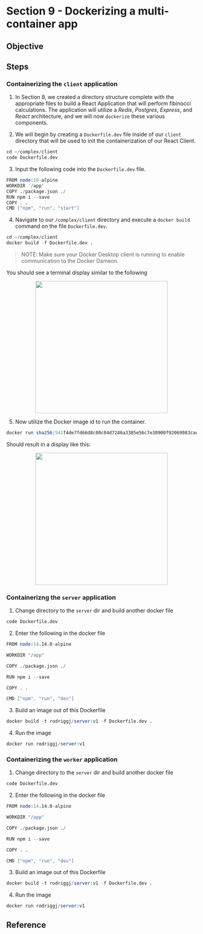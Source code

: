 # Section 9 - Dockerizing a multi-container app

## Objective

## Steps

### Containerizing the `client` application

1. In Section 8, we created a directory structure complete with the appropriate files to build a React Application that will perform fibinocci calculations. The application will utilize a _Redis_, _Postgres_, _Express_, and _React_ architecture, and we will now `dockerize` these various components. 

2. We will begin by creating a `Dockerfile.dev` file inside of our `client` directory that will be used to init the containerization of our React Client.

```s
cd ~/complex/client
code Dockerfile.dev
```

3. Input the following code into the `Dockerfile.dev` file. 

```s
FROM node:16-alpine
WORKDIR '/app'
COPY ./package.json ./
RUN npm i --save
COPY . .
CMD ["npm", "run", "start"]
```

4. Navigate to our `/complex/client` directory and execute a `docker build` command on the file `Dockerfile.dev`. 

```s
cd ~/complex/client
docker build -f Dockerfile.dev .
```

> NOTE: Make sure your Docker Desktop client is running to enable communication to the Docker Dameon. 

You should see a terminal display similar to the following 

<p align="center">
<img width="350" src="https://user-images.githubusercontent.com/8760590/207473370-0c2453fe-b748-4c53-8f32-21bb8b287f49.png">
</p>

5. Now utilize the Docker image id to run the container. 

```s
docker run sha256:541f4de7fd66d8c00c04d7246a3385e56c7e30900f92069983cad397e3ce310b
```

Should result in a display like this: 

<p align="center">
<img width="350" src="https://user-images.githubusercontent.com/8760590/207473539-7b2300df-865e-407f-9787-185e4d5b0c87.png">
</p>

### Containerizng the `server` application

1. Change directory to the `server` dir and build another docker file 

```s
code Dockerfile.dev
```

2. Enter the following in the docker file 

```s
FROM node:14.14.0-alpine

WORKDIR "/app"

COPY ./package.json ./

RUN npm i --save

COPY . . 

CMD ["npm", "run", "dev"]
```

3. Build an image out of this Dockerfile

```s
docker build -t rodriggj/server:v1 -f Dockerfile.dev .
```

4. Run the image

```s
docker run rodriggj/server:v1
```

### Containerizing the `worker` application

1. Change directory to the `server` dir and build another docker file 

```s
code Dockerfile.dev
```

2. Enter the following in the docker file 

```s
FROM node:14.14.0-alpine

WORKDIR "/app"

COPY ./package.json ./

RUN npm i --save

COPY . . 

CMD ["npm", "run", "dev"]
```

3. Build an image out of this Dockerfile

```s
docker build -t rodriggj/server:v1 -f Dockerfile.dev .
```

4. Run the image

```s
docker run rodriggj/server:v1
```

## Reference